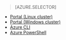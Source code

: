 > [AZURE.SELECTOR]
- [Portal (Linux cluster)](/documentation/articles/hdinsight-administer-use-portal-linux)
- [Portal (Windows cluster)](/documentation/articles/hdinsight-administer-use-management-portal-v1)
- [Azure CLI](/documentation/articles/hdinsight-administer-use-command-line)
- [Azure PowerShell](/documentation/articles/hdinsight-administer-use-powershell)
